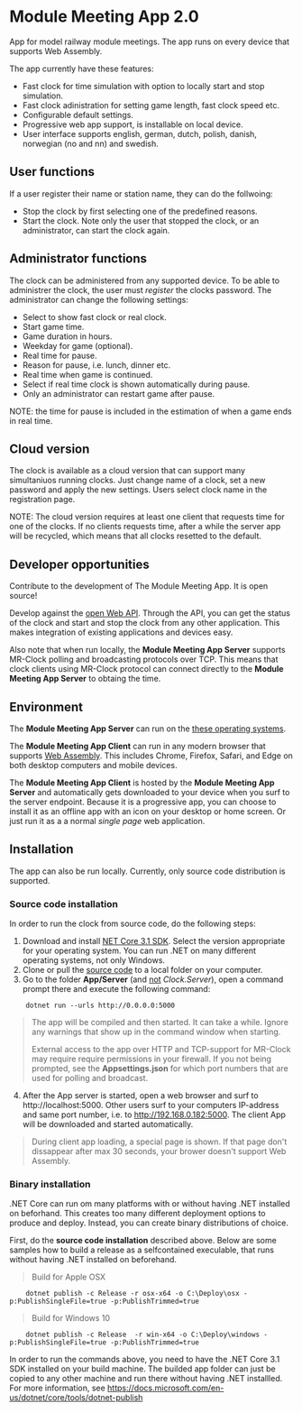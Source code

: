 # Module Meeting App 2.0
App for model railway module meetings. The app runs on every device that supports Web Assembly.

The app currently have these features:
* Fast clock for time simulation with option to locally start and stop simulation.
* Fast clock adinistration for setting game length, fast clock speed etc.
* Configurable default settings.
* Progressive web app support, is installable on local device.
* User interface supports english, german, dutch, polish, danish, norwegian (no and nn) and swedish.

## User functions
If a user register their name or station name, they can do the follwoing:
* Stop the clock by first selecting one of the predefined reasons.
* Start the clock. Note only the user that stopped the clock, or an administrator, can start the clock again.

## Administrator functions
The clock can be administered from any supported device.
To be able to administrer the clock, the user must *register* the clocks password.
The administrator can change the following settings:
* Select to show fast clock or real clock.
* Start game time.
* Game duration in hours.
* Weekday for game (optional).
* Real time for pause.
* Reason for pause, i.e. lunch, dinner etc.
* Real time when game is continued.
* Select if real time clock is shown automatically during pause.
* Only an administrator can restart game after pause.

NOTE: the time for pause is included in the estimation of when a game ends in real time.

## Cloud version
The clock is available as a cloud version that can support many simultaniuos running clocks.
Just change name of a clock, set a new password and apply the new settings. Users select clock name in the registration page.

NOTE: The cloud version requires at least one client that requests time for one of the clocks.
If no clients requests time, after a while the server app will be recycled, which means that all clocks resetted to the default.

## Developer opportunities
Contribute to the development of The Module Meeting App. It is open source!

Develop against the [open Web API](https://github.com/tellurianinteractive/Tellurian.Trains.ModuleMeetingApp/blob/master/API.md).
Through the API, you can get the status of the clock and start and stop the clock from any other application.
This makes integration of existing applications and devices easy.

Also note that when run locally, the **Module Meeting App Server** supports MR-Clock polling and broadcasting protocols over TCP. 
This means that clock clients using MR-Clock protocol can connect directly to the **Module Meeting App Server** to obtaing the time.

## Environment
The **Module Meeting App Server** can run on the [these operating systems](https://github.com/dotnet/core/blob/master/release-notes/3.1/3.1-supported-os.md).

The **Module Meeting App Client** can run in any modern browser that supports [Web Assembly](https://webassembly.org/). 
This includes Chrome, Firefox, Safari, and Edge on both desktop computers and mobile devices. 

The **Module Meeting App Client** is hosted by the **Module Meeting App Server** and automatically gets downloaded to your device
when you surf to the server endpoint. Because it is a progressive app, you can choose to install it as 
an offline app with an icon on your desktop or home screen. Or just run it as a a normal *single page* web application.

## Installation
The app can also be run locally. 
Currently, only source code distribution is supported. 

### Source code installation
In order to run the clock from source code, do the following steps:

1. Download and install [NET Core 3.1 SDK](https://dotnet.microsoft.com/download/dotnet-core). 
Select the version appropriate for your operating system. 
You can run .NET on many different operating systems, not only Windows.
2. Clone or pull the [source code](https://github.com/tellurianinteractive/Tellurian.Trains.ModuleMeetingApp.git) to a local folder on your computer.
3. Go to the folder **App/Server** (and <u>not</u> *Clock.Server*), open a command prompt there and execute the following command:

```
    dotnet run --urls http://0.0.0.0:5000
```
> The app will be compiled and then started. It can take a while. Ignore any warnings that show up in the command window when starting.
> 
> External access to the app over HTTP and TCP-support for MR-Clock may require require permissions in your firewall. 
> If you not being prompted, 
> see the **Appsettings.json** for which port numbers that are used for polling and broadcast.

4. After the App server is started, open a web browser and surf to http://localhost:5000. 
Other users surf to your computers IP-address and same port number, i.e. to http://192.168.0.182:5000.
The client App will be downloaded and started automatically.

> During client app loading, a special page is shown. 
> If that page don't dissappear after max 30 seconds, your brower doesn't support Web Assembly.

### Binary installation

.NET Core can run om many platforms with or without having .NET installed on beforhand. 
This creates too many different deployment options to produce and deploy.
Instead, you can create binary distributions of choice.

First, do the **source code installation** described above.
Below are some samples how to build a release as a selfcontained execulable, that runs without having .NET installed on beforehand.

> Build for Apple OSX
```
    dotnet publish -c Release -r osx-x64 -o C:\Deploy\osx -p:PublishSingleFile=true -p:PublishTrimmed=true 
```

> Build for Windows 10
```
    dotnet publish -c Release  -r win-x64 -o C:\Deploy\windows -p:PublishSingleFile=true -p:PublishTrimmed=true
```

In order to run the commands above, you need to have the .NET Core 3.1 SDK installed on your build machine. 
The builded app folder can just be copied to any other machine and run there without having .NET installled.
For more information, see https://docs.microsoft.com/en-us/dotnet/core/tools/dotnet-publish